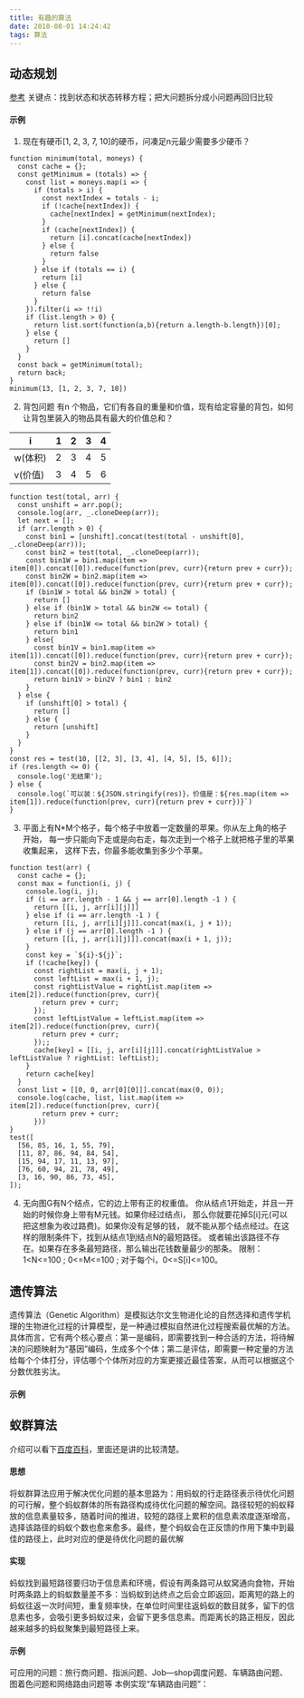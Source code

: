```yaml
---
title: 有趣的算法
date: 2018-08-01 14:24:42
tags: 算法
---
```


## 动态规划
[参考](http://www.hawstein.com/posts/dp-novice-to-advanced.html)
关键点：找到状态和状态转移方程；把大问题拆分成小问题再回归比较
#### 示例
1. 现在有硬币[1, 2, 3, 7, 10]的硬币，问凑足n元最少需要多少硬币？
```
function minimum(total, moneys) {
  const cache = {};
  const getMinimum = (totals) => {
    const list = moneys.map(i => {
      if (totals > i) {
        const nextIndex = totals - i;
        if (!cache[nextIndex]) {
          cache[nextIndex] = getMinimum(nextIndex);
        }
        if (cache[nextIndex]) {
          return [i].concat(cache[nextIndex])
        } else {
          return false
        }
      } else if (totals == i) {
        return [i]
      } else {
        return false
      }
    }).filter(i => !!i)
    if (list.length > 0) {
      return list.sort(function(a,b){return a.length-b.length})[0];
    } else {
      return []
    }
  }
  const back = getMinimum(total);
  return back;
}
minimum(13, [1, 2, 3, 7, 10])
```

2. 背包问题
有n 个物品，它们有各自的重量和价值，现有给定容量的背包，如何让背包里装入的物品具有最大的价值总和？

|i|1|2|3|4|
| - | - | - | - | - |
|w(体积)|2|3|4|5|
|v(价值)|3|4|5|6|

```
function test(total, arr) {
  const unshift = arr.pop();
  console.log(arr, _.cloneDeep(arr));
  let next = [];
  if (arr.length > 0) {
    const bin1 = [unshift].concat(test(total - unshift[0], _.cloneDeep(arr)));
    const bin2 = test(total, _.cloneDeep(arr));
    const bin1W = bin1.map(item => item[0]).concat([0]).reduce(function(prev, curr){return prev + curr});
    const bin2W = bin2.map(item => item[0]).concat([0]).reduce(function(prev, curr){return prev + curr});
    if (bin1W > total && bin2W > total) {
      return []
    } else if (bin1W > total && bin2W <= total) {
      return bin2
    } else if (bin1W <= total && bin2W > total) {
      return bin1
    } else{
      const bin1V = bin1.map(item => item[1]).concat([0]).reduce(function(prev, curr){return prev + curr});
      const bin2V = bin2.map(item => item[1]).concat([0]).reduce(function(prev, curr){return prev + curr});
      return bin1V > bin2V ? bin1 : bin2
    }
  } else {
    if (unshift[0] > total) {
      return []
    } else {
      return [unshift]
    }
  }
}
const res = test(10, [[2, 3], [3, 4], [4, 5], [5, 6]]);
if (res.length <= 0) {
  console.log('无结果');
} else {
  console.log(`可以装：${JSON.stringify(res)}，价值是：${res.map(item => item[1]).reduce(function(prev, curr){return prev + curr})}`)
}
```

3. 平面上有N*M个格子，每个格子中放着一定数量的苹果。你从左上角的格子开始， 每一步只能向下走或是向右走，每次走到一个格子上就把格子里的苹果收集起来， 这样下去，你最多能收集到多少个苹果。
```
function test(arr) {
  const cache = {};
  const max = function(i, j) {
    console.log(i, j);
    if (i == arr.length - 1 && j == arr[0].length -1 ) {
      return [[i, j, arr[i][j]]]
    } else if (i == arr.length -1 ) {
      return [[i, j, arr[i][j]]].concat(max(i, j + 1));
    } else if (j == arr[0].length -1 ) {
      return [[i, j, arr[i][j]]].concat(max(i + 1, j));
    }
    const key = `${i}-${j}`;
    if (!cache[key]) {
      const rightList = max(i, j + 1);
      const leftList = max(i + 1, j);
      const rightListValue = rightList.map(item => item[2]).reduce(function(prev, curr){
        return prev + curr;
      });
      const leftListValue = leftList.map(item => item[2]).reduce(function(prev, curr){
        return prev + curr;
      });;
      cache[key] = [[i, j, arr[i][j]]].concat(rightListValue > leftListValue ? rightList: leftList);
    }
    return cache[key]
  }
  const list = [[0, 0, arr[0][0]]].concat(max(0, 0));
  console.log(cache, list, list.map(item => item[2]).reduce(function(prev, curr){
        return prev + curr;
      }))
}
test([
  [56, 85, 16, 1, 55, 79],
  [11, 87, 86, 94, 84, 54],
  [15, 94, 17, 11, 13, 97],
  [76, 60, 94, 21, 78, 49],
  [3, 16, 90, 86, 73, 45],
]);
```
4. 无向图G有N个结点，它的边上带有正的权重值。
你从结点1开始走，并且一开始的时候你身上带有M元钱。如果你经过结点i， 那么你就要花掉S[i]元(可以把这想象为收过路费)。如果你没有足够的钱， 就不能从那个结点经过。在这样的限制条件下，找到从结点1到结点N的最短路径。 或者输出该路径不存在。如果存在多条最短路径，那么输出花钱数量最少的那条。 限制：1<N<=100 ; 0<=M<=100 ; 对于每个i，0<=S[i]<=100。


## 遗传算法
遗传算法（Genetic Algorithm）是模拟达尔文生物进化论的自然选择和遗传学机理的生物进化过程的计算模型，是一种通过模拟自然进化过程搜索最优解的方法。
具体而言，它有两个核心要点：第一是编码，即需要找到一种合适的方法，将待解决的问题映射为“基因”编码，生成多个个体；第二是评估，即需要一种定量的方法给每个个体打分，评估哪个个体所对应的方案更接近最佳答案，从而可以根据这个分数优胜劣汰。
#### 示例


## 蚁群算法
介绍可以看下[百度百科](https://baike.baidu.com/item/%E8%9A%81%E7%BE%A4%E7%AE%97%E6%B3%95/9646604?fr=aladdin)，里面还是讲的比较清楚。
#### 思想
将蚁群算法应用于解决优化问题的基本思路为：用蚂蚁的行走路径表示待优化问题的可行解，整个蚂蚁群体的所有路径构成待优化问题的解空间。路径较短的蚂蚁释放的信息素量较多，随着时间的推进，较短的路径上累积的信息素浓度逐渐增高，选择该路径的蚂蚁个数也愈来愈多。最终，整个蚂蚁会在正反馈的作用下集中到最佳的路径上，此时对应的便是待优化问题的最优解
#### 实现
蚂蚁找到最短路径要归功于信息素和环境，假设有两条路可从蚁窝通向食物，开始时两条路上的蚂蚁数量差不多：当蚂蚁到达终点之后会立即返回，距离短的路上的蚂蚁往返一次时间短，重复频率快，在单位时间里往返蚂蚁的数目就多，留下的信息素也多，会吸引更多蚂蚁过来，会留下更多信息素。而距离长的路正相反，因此越来越多的蚂蚁聚集到最短路径上来。
#### 示例
可应用的问题：旅行商问题、指派问题、Job—shop调度问题、车辆路由问题、图着色问题和网络路由问题等
本例实现“车辆路由问题”：
```

```